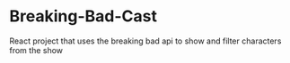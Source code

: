 # Breaking-Bad-Cast
React project that uses the breaking bad api to show and filter characters from the show
